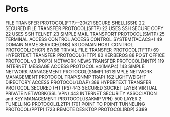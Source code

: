 # Ports

FILE TRANSFER PROTOCOL(FTP)--20/21
SECURE SHELL(SSH) 22
SECURED FILE TRANSFER PROTOCOL(SFTP) 22 USES SSH
SECURE COPY 22 USES SSH
TELNET 23
SIMPLE MAIL TRANSPORT PROTOCOL(SMTP) 25
TERMINAL ACCESS CONTROL ACCESS CONTROL SYSTEM(TACACS+) 49
DOMAIN NAME SERVICE(DNS) 53
DOMAIN HOST CONTROL PROTOCOL(DHCP) 67/68
TRIVIAL FILE TRANSFER PROTOCOL(TFTP) 69
HYPERTEXT TRANSFER PROTOCOL(HTTP) 80
KERBEROS 88
POST OFFICE PROTOCOL v3 (POP3)
NETWORK NEWS TRANSFER PROTOCOL(NNTP) 119
INTERNET MESSAGE ACCESS PROTOCOL v4(IMAP4) 143
SIMPLE NETWORK MANAGEMENT PROTOCOL(SNMP) 161
SIMPLE NETWORK MANAGEMENT PROTOCOL TRAP(SNMP TRAP) 162
LIGHTWEIGHT DIRECTORY ACCESS PROTOCOL(LDAP) 389
HYPERTEXT TRANSFER PROTOCOL SECURED (HTTPS) 443
SECURED SOCKET LAYER VIRTUAL PRIVATE NETWORK(SSL VPN) 443
INTERNET SECURITY ASSOCIATION and KEY MANAGEMENT PROTOCOL(ISAKMP VPN) 500
LAYER 2 TUNELLING PROTOCOL(L2TP) 1701
POINT TO POINT TUNNELING PROTOCOL(PPTP) 1723
REMOTE DESKTOP PROTOCOL(RDP) 3389

